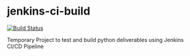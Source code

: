 # jenkins-ci-build
[![Build Status](http://35.200.247.72/buildStatus/icon?job=jenkins-cd-build)](http://35.200.247.72/job/jenkins-cd-build/)


Temporary Project to test and build python deliverables using Jenkins CI/CD Pipeline
